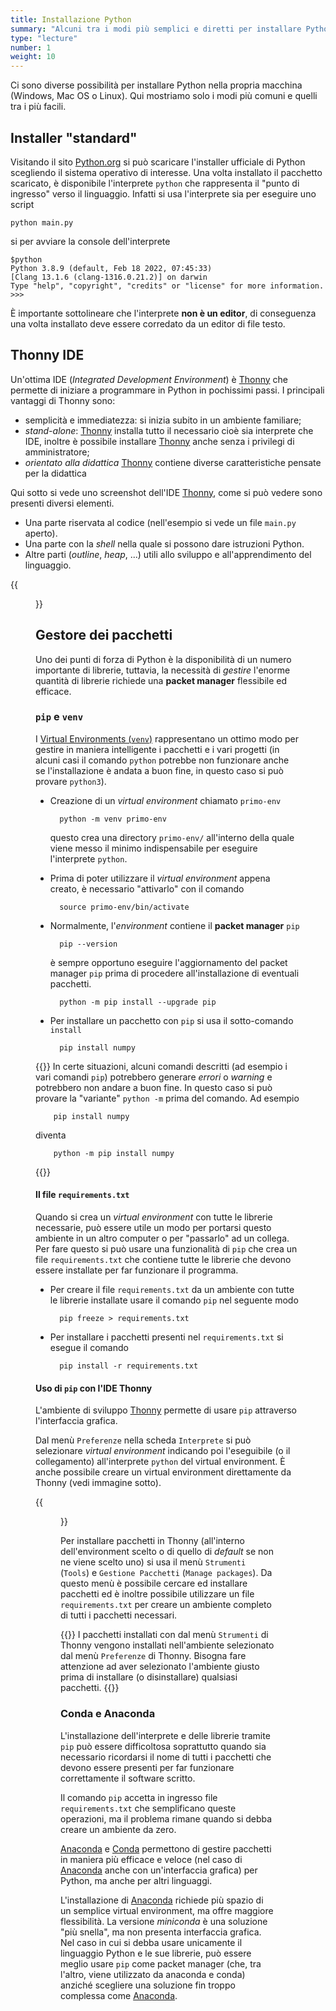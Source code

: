 ```yaml
---
title: Installazione Python
summary: "Alcuni tra i modi più semplici e diretti per installare Python sulla propria macchina di sviluppo."
type: "lecture"
number: 1
weight: 10
---
```


Ci sono diverse possibilità per installare Python nella propria macchina
(Windows, Mac OS o Linux). Qui mostriamo solo i modi più comuni e quelli
tra i più facili.


## Installer "standard"
Visitando il sito [Python.org][1] si può scaricare l'installer ufficiale di Python scegliendo il
sistema operativo di interesse. Una volta installato il pacchetto scaricato, è disponibile
l'interprete ``python`` che rappresenta il "punto di ingresso" verso il linguaggio. Infatti si
usa l'interprete sia per eseguire uno script

    python main.py

si per avviare la console dell'interprete

    $python
    Python 3.8.9 (default, Feb 18 2022, 07:45:33) 
    [Clang 13.1.6 (clang-1316.0.21.2)] on darwin
    Type "help", "copyright", "credits" or "license" for more information.
    >>> 

È importante sottolineare che l'interprete **non è un editor**, di conseguenza una volta installato
deve essere corredato da un editor di file testo.

## Thonny IDE
Un'ottima IDE (*Integrated Development Environment*) è [Thonny][2] che permette di iniziare a programmare
in Python in pochissimi passi. I principali vantaggi di Thonny sono:
* semplicità e immediatezza: si inizia subito in un ambiente familiare;
* *stand-alone*: [Thonny][2] installa tutto il necessario cioè sia interprete che IDE, inoltre è possibile
installare [Thonny][2] anche senza i privilegi di amministratore;
* *orientato alla didattica* [Thonny][2] contiene diverse caratteristiche pensate per la didattica

Qui sotto si vede uno screenshot dell'IDE [Thonny][2], come si può vedere sono presenti diversi elementi.
* Una parte riservata al codice (nell'esempio si vede un file ``main.py`` aperto).
* Una parte con la *shell* nella quale si possono dare istruzioni Python.
* Altre parti (*outline*, *heap*, ...) utili allo sviluppo e all'apprendimento del linguaggio.

{{<figure src="thonny-screenshot.png" width="800" title="Screenshot dell'IDE 'Thonny'">}}


## Gestore dei pacchetti
Uno dei punti di forza di Python è la disponibilità di un numero importante di librerie, tuttavia, la
necessità di *gestire* l'enorme quantità di librerie richiede una **packet manager** flessibile ed
efficace. 

### ``pip`` e ``venv``

I [Virtual Environments (``venv``)][3] rappresentano un ottimo modo per gestire in maniera intelligente
i pacchetti e i vari progetti (in alcuni casi il comando ``python`` potrebbe non funzionare anche se
l'installazione è andata a buon fine, in questo caso si può provare ``python3``).

* Creazione di un *virtual environment* chiamato ``primo-env``

        python -m venv primo-env

    questo crea una directory ``primo-env/`` all'interno della quale viene messo il minimo
    indispensabile per eseguire l'interprete ``python``.

* Prima di poter utilizzare il *virtual environment* appena creato, è necessario "attivarlo" con il comando

        source primo-env/bin/activate 

* Normalmente, l'*environment* contiene il **packet manager** ``pip``

        pip --version

    è sempre opportuno eseguire l'aggiornamento del packet manager ``pip`` prima di procedere all'installazione
    di eventuali pacchetti. 

        python -m pip install --upgrade pip

* Per installare un pacchetto con ``pip`` si usa il sotto-comando ``install``

        pip install numpy

{{<attention title="Python e Windows" >}}
In certe situazioni, alcuni comandi descritti (ad esempio i vari comandi ``pip``) potrebbero generare *errori* o
*warning* e potrebbero non andare a buon fine. In questo caso si può provare la "variante" ``python -m`` prima
del comando. Ad esempio 

        pip install numpy

diventa

        python -m pip install numpy
{{</attention>}}

#### Il file ``requirements.txt``
Quando si crea un *virtual environment* con tutte le librerie necessarie, può essere utile un modo per portarsi
questo ambiente in un altro computer o per "passarlo" ad un collega. Per fare questo si può usare una
funzionalità di ``pip`` che crea un file ``requirements.txt`` che contiene tutte le librerie che devono essere
installate per far funzionare il programma.

* Per creare il file ``requirements.txt`` da un ambiente con tutte le librerie installate usare il comando ``pip``
nel seguente modo

        pip freeze > requirements.txt

* Per installare i pacchetti presenti nel ``requirements.txt`` si esegue il comando

        pip install -r requirements.txt

#### Uso di ``pip`` con l'IDE Thonny
L'ambiente di sviluppo [Thonny][2] permette di usare ``pip`` attraverso l'interfaccia grafica.

Dal menù ``Preferenze`` nella scheda ``Interprete`` si può selezionare *virtual environment*
indicando poi l'eseguibile (o il collegamento) all'interprete ``python`` del virtual
environment. È anche possibile creare un virtual environment direttamente da Thonny (vedi immagine
sotto).

{{<figure src="thonny-interpreter.png" width="600" title="Utilizzo di Thonny con virtual environment">}}

Per installare pacchetti in Thonny (all'interno dell'environment scelto o di quello di
*default* se non ne viene scelto uno) si usa il menù ``Strumenti`` (``Tools``) e
``Gestione Pacchetti`` (``Manage packages``). Da questo menù è possibile cercare ed
installare pacchetti ed è inoltre possibile utilizzare un file ``requirements.txt`` per
creare un ambiente completo di tutti i pacchetti necessari.

{{<attention>}}
I pacchetti installati con dal menù ``Strumenti`` di Thonny vengono installati nell'ambiente
selezionato dal menù ``Preferenze`` di Thonny. Bisogna fare attenzione ad aver selezionato
l'ambiente giusto prima di installare (o disinstallare) qualsiasi pacchetti.
{{</attention>}}

### Conda e Anaconda
L'installazione dell'interprete e delle librerie tramite ``pip`` può essere difficoltosa
soprattutto quando sia necessario ricordarsi il nome di tutti i pacchetti che devono
essere presenti per far funzionare correttamente il software scritto.

Il comando ``pip`` accetta in ingresso file ``requirements.txt`` che semplificano queste
operazioni, ma il problema rimane quando si debba creare un ambiente da zero.

[Anaconda][4] e [Conda][5] permettono di gestire pacchetti in maniera più efficace e veloce
(nel caso di [Anaconda][4] anche con un'interfaccia grafica) per Python, ma anche per altri
linguaggi.

L'installazione di [Anaconda][4] richiede più spazio di un semplice virtual environment, ma
offre maggiore flessibilità. La versione *miniconda* è una soluzione "più snella", ma non
presenta interfaccia grafica. Nel caso in cui si debba usare unicamente il linguaggio Python
e le sue librerie, può essere meglio usare ``pip`` come packet manager (che, tra l'altro,
viene utilizzato da anaconda e conda) anziché scegliere una soluzione fin troppo complessa
come [Anaconda][4].
 
[1]: https://www.python.org/
[2]: https://thonny.org/
[3]: https://docs.python.org/3/tutorial/venv.html
[4]: https://anaconda.com/
[5]: https://docs.conda.io/
